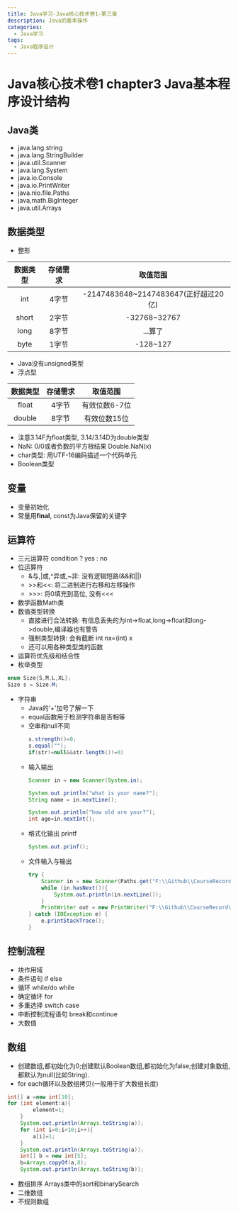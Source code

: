 ```yaml
---
title: Java学习-Java核心技术卷1-第三章
description: Java的基本操作
categories:
  - Java学习
tags:
  - Java程序设计
---
```

# Java核心技术卷1 chapter3 Java基本程序设计结构

## Java类

* java.lang.string
* java.lang.StringBuilder
* java.util.Scanner
* java.lang.System
* java.io.Console
* java.io.PrintWriter
* java.nio.file.Paths
* java,math.BigInteger
* java.util.Arrays

## 数据类型

* 整形

| 数据类型 | 存储需求 | 取值范围 |
| :------: | :------: | :------: |
| int | 4字节 | -2147483648~2147483647(正好超过20亿) |
| short | 2字节 | -32768~32767 |
| long | 8字节 | ...算了 |
| byte | 1字节 | -128~127 |

* Java没有unsigned类型
* 浮点型

| 数据类型 | 存储需求 | 取值范围 |
| :------: | :------: | :------: |
| float | 4字节 | 有效位数6-7位 |
| double | 8字节 | 有效位数15位 |

* 注意3.14F为float类型, 3.14/3.14D为double类型
* NaN: 0/0或者负数的平方根结果 Double.NaN(x)
* char类型: 用UTF-16编码描述一个代码单元
* Boolean类型

## 变量

* 变量初始化
* 常量用**final**, const为Java保留的关键字

## 运算符

* 三元运算符 condition ? yes : no
* 位运算符
    * &与,\|或,^异或,~非: 没有逻辑短路(&&和\||)
    * \>>和<<: 将二进制进行右移和左移操作
    * \>>>: 将0填充到高位, 没有<<<
* 数学函数Math类
* 数值类型转换
    * 直接进行合法转换: 有信息丢失的为int->float,long->float和long->double,编译器也有警告
    * 强制类型转换: 会有截断 int nx=(int) x
    * 还可以用各种类型类的函数
* 运算符优先级和结合性
* 枚举类型

```java
enum Size{S,M,L,XL};
Size s = Size.M;
```

* 字符串
    * Java的'+'加号了解一下
    * equal函数用于检测字符串是否相等
    * 空串和null不同
        ```java
        s.strength()=0;
        s.equal("");
        if(str!=null&&str.length()!=0)
        ```
    * 输入输出
        ```java
        Scanner in = new Scanner(System.in);

        System.out.println("what is your name?");
        String name = in.nextLine();

        System.out.println("how old are your?");
        int age=in.nextInt();
        ```
    * 格式化输出 printf
        ```java
        System.out.prinf();
        ```
    * 文件输入与输出
        ```java
        try {
            Scanner in = new Scanner(Paths.get("F:\\Github\\CourseRecord\\Java\\code\\src\\aaa.txt"));//读取文件
            while (in.hasNext()){
                System.out.println(in.nextLine());
            }
            PrintWriter out = new PrintWriter("F:\\Github\\CourseRecord\\Java\\code\\src\\aaa.txt");//写入文件
        } catch (IOException e) {
            e.printStackTrace();
        }
        ```

## 控制流程

* 块作用域
* 条件语句 if else
* 循环 while/do while
* 确定循环 for
* 多重选择 switch case
* 中断控制流程语句 break和continue
* 大数值

## 数组

* 创建数组,都初始化为0;创建默认Boolean数组,都初始化为false;创建对象数组,都默认为null(比如String).
* for each循环以及数组拷贝(一般用于扩大数组长度)

```java
int[] a =new int[10];
for (int element:a){
        element=1;
    }
    System.out.println(Arrays.toString(a));
    for (int i=0;i<10;i++){
        a[i]=1;
    }
    System.out.println(Arrays.toString(a));
    int[] b = new int[5];
    b=Arrays.copyOf(a,8);
    System.out.println(Arrays.toString(b));
```

* 数组排序 Arrays类中的sort和binarySearch
* 二维数组
* 不规则数组
